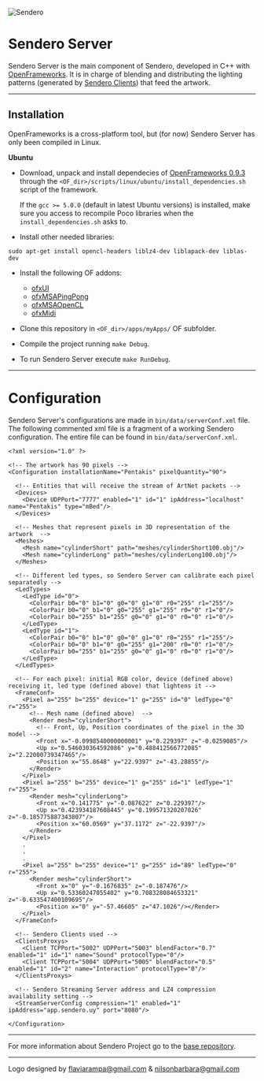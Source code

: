 ![Sendero](http://sendero.uy/images/logo-white.png)

# Sendero Server

Sendero Server is the main component of Sendero, developed in C++ with [OpenFrameworks](http://openframeworks.cc/). It is in charge of blending and distributing the lighting patterns (generated by [Sendero Clients](https://github.com/LaboratorioDeMedios/SenderoGenericClient_Linux)) that feed the artwork.

--------

Installation
------------
OpenFrameworks is a cross-platform tool, but (for now) Sendero Server has only been compiled in Linux.

**Ubuntu**

 - Download, unpack and install dependecies of [OpenFrameworks 0.9.3](http://openframeworks.cc/download/) through the `<OF_dir>/scripts/linux/ubuntu/install_dependencies.sh` script of the framework.

	If the `gcc >= 5.0.0` (default in latest Ubuntu versions) is installed, make sure you access to recompile Poco libraries when the `install_dependencies.sh` asks to.

 - Install other needed libraries:

```
sudo apt-get install opencl-headers liblz4-dev liblapack-dev liblas-dev
```
 - Install the following OF addons:
	- [ofxUI](https://github.com/rezaali/ofxUI)
	- [ofxMSAPingPong](https://github.com/memo/ofxMSAPingPong)
	- [ofxMSAOpenCL](https://github.com/memo/ofxMSAOpenCL)
	- [ofxMidi](https://github.com/danomatika/ofxMidi)

 - Clone this repository in `<OF_dir>/apps/myApps/` OF subfolder.
 
 - Compile the project running `make Debug`.
 - To run Sendero Server execute `make RunDebug`.

--------

Configuration
=============
Sendero Server's configurations are made in `bin/data/serverConf.xml` file. The following commented xml file is a fragment of a working Sendero configuration. The entire file can be found in `bin/data/serverConf.xml`.

```
<?xml version="1.0" ?>

<!-- The artwork has 90 pixels -->
<Configuration installationName="Pentakis" pixelQuantity="90">

  <!-- Entities that will receive the stream of ArtNet packets -->
  <Devices>
    <Device UDPPort="7777" enabled="1" id="1" ipAddress="localhost" name="Pentakis" type="mBed"/>
  </Devices>

  <!-- Meshes that represent pixels in 3D representation of the artwork  -->
  <Meshes>
    <Mesh name="cylinderShort" path="meshes/cylinderShort100.obj"/>
    <Mesh name="cylinderLong" path="meshes/cylinderLong100.obj"/>
  </Meshes>
  
  <!-- Different led types, so Sendero Server can calibrate each pixel separatedly -->
  <LedTypes>
    <LedType id="0">
      <ColorPair b0="0" b1="0" g0="0" g1="0" r0="255" r1="255"/>
      <ColorPair b0="0" b1="0" g0="255" g1="255" r0="0" r1="0"/>
      <ColorPair b0="255" b1="255" g0="0" g1="0" r0="0" r1="0"/>
    </LedType>
    <LedType id="1">
      <ColorPair b0="0" b1="0" g0="0" g1="0" r0="255" r1="255"/>
      <ColorPair b0="0" b1="0" g0="255" g1="200" r0="0" r1="0"/>
      <ColorPair b0="255" b1="255" g0="0" g1="0" r0="0" r1="0"/>
    </LedType>
  </LedTypes>

  <!-- For each pixel: initial RGB color, device (defined above) receiving it, led type (defined above) that lightens it -->
  <FrameConf>
    <Pixel a="255" b="255" device="1" g="255" id="0" ledType="0" r="255">
      <!-- Mesh name (defined above)  -->
      <Render mesh="cylinderShort">
        <!-- Front, Up, Position coordinates of the pixel in the 3D model -->
        <Front x="-0.0998540000000001" y="0.229397" z="-0.0259085"/>
        <Up x="0.546030364592086" y="0.488412566772085" z="2.22000739347465"/>
        <Position x="55.8648" y="22.9397" z="-43.28855"/>
      </Render>
    </Pixel>
    <Pixel a="255" b="255" device="1" g="255" id="1" ledType="1" r="255">
      <Render mesh="cylinderLong">
        <Front x="0.141775" y="-0.087622" z="0.229397"/>
        <Up x="0.423934187608445" y="0.199571320207026" z="-0.185775887343807"/>
        <Position x="60.0569" y="37.1172" z="-22.9397"/>
      </Render>
    </Pixel>
    .
    .
    .
    <Pixel a="255" b="255" device="1" g="255" id="89" ledType="0" r="255">
      <Render mesh="cylinderShort">
        <Front x="0" y="-0.1676835" z="-0.187476"/>
        <Up x="0.53360247055402" y="0.708328084653321" z="-0.633547400109695"/>
        <Position x="0" y="-57.46605" z="47.1026"/></Render>
    </Pixel>
  </FrameConf>

  <!-- Sendero Clients used -->
  <ClientsProxys>
    <Client TCPPort="5002" UDPPort="5003" blendFactor="0.7" enabled="1" id="1" name="Sound" protocolType="0"/>
    <Client TCPPort="5004" UDPPort="5005" blendFactor="0.5" enabled="1" id="2" name="Interaction" protocolType="0"/>
  </ClientsProxys>
  
  <!-- Sendero Streaming Server address and LZ4 compression availability setting -->
  <StreamServerConfig compression="1" enabled="1" ipAddress="app.sendero.uy" port="8080"/>
  
</Configuration>
```

-------

For more information about Sendero Project go to the [base repository](https://github.com/LaboratorioDeMedios/SenderoProject).


---------
Logo designed by flaviarampa@gmail.com & nilsonbarbara@gmail.com
